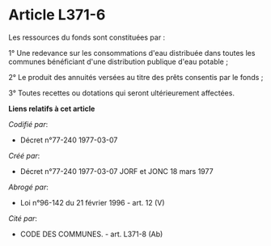 # Article L371-6

Les ressources       du fonds sont constituées par : 

1° Une redevance sur les consommations d'eau distribuée dans toutes les communes bénéficiant d'une distribution publique
d'eau potable ; 

2° Le produit des annuités versées au titre des prêts consentis par le fonds ; 

3° Toutes recettes ou dotations qui seront ultérieurement affectées.

**Liens relatifs à cet article**

_Codifié par_:

  - Décret n°77-240 1977-03-07

_Créé par_:

  - Décret n°77-240 1977-03-07 JORF et JONC 18 mars 1977

_Abrogé par_:

  - Loi n°96-142 du 21 février 1996 - art. 12 (V)

_Cité par_:

  - CODE DES COMMUNES. - art. L371-8 (Ab)
